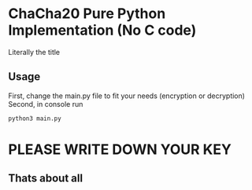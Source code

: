 # ChaCha20 Pure Python Implementation (No C code)
Literally the title

## Usage
First, change the main.py file to fit your needs (encryption or decryption)
Second, in console run
```
python3 main.py
```
# PLEASE WRITE DOWN YOUR KEY

## Thats about all
